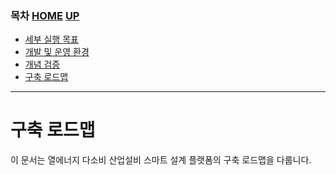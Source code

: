 ### 목차 [HOME](/) [UP](..)

- [세부 실행 목표](/docs/concept.md)
- [개발 및 운영 환경](/docs/devops)
- [개념 검증](/docs/poc)
- [구축 로드맵](/docs/roadmap)

---

# 구축 로드맵

이 문서는 열에너지 다소비 산업설비 스마트 설계 플랫폼의 구축 로드맵을 다룹니다.
